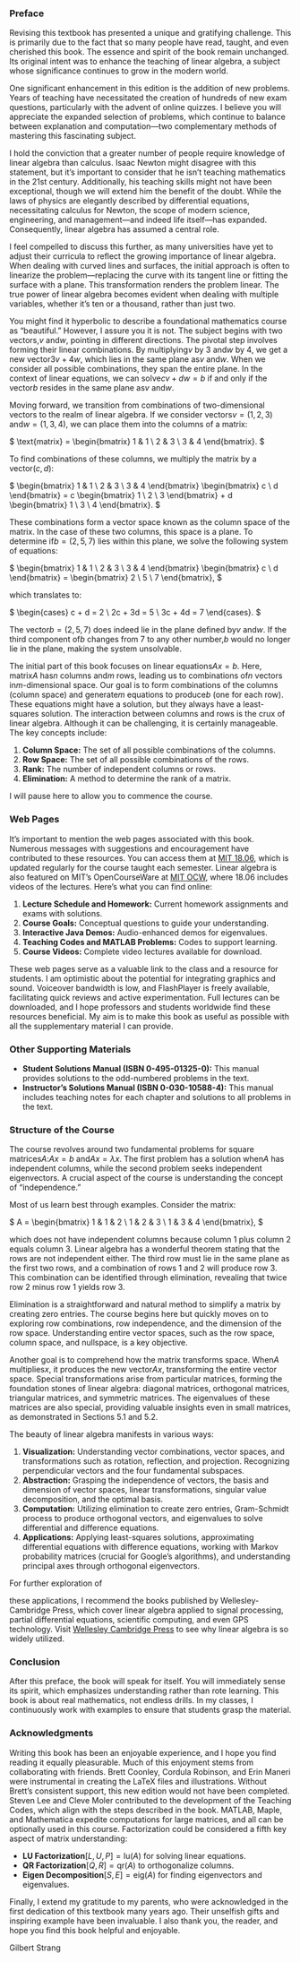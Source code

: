 ### Preface

Revising this textbook has presented a unique and gratifying challenge. This is primarily due to the fact that so many people have read, taught, and even cherished this book. The essence and spirit of the book remain unchanged. Its original intent was to enhance the teaching of linear algebra, a subject whose significance continues to grow in the modern world.

One significant enhancement in this edition is the addition of new problems. Years of teaching have necessitated the creation of hundreds of new exam questions, particularly with the advent of online quizzes. I believe you will appreciate the expanded selection of problems, which continue to balance between explanation and computation—two complementary methods of mastering this fascinating subject.

I hold the conviction that a greater number of people require knowledge of linear algebra than calculus. Isaac Newton might disagree with this statement, but it’s important to consider that he isn’t teaching mathematics in the 21st century. Additionally, his teaching skills might not have been exceptional, though we will extend him the benefit of the doubt. While the laws of physics are elegantly described by differential equations, necessitating calculus for Newton, the scope of modern science, engineering, and management—and indeed life itself—has expanded. Consequently, linear algebra has assumed a central role.

I feel compelled to discuss this further, as many universities have yet to adjust their curricula to reflect the growing importance of linear algebra. When dealing with curved lines and surfaces, the initial approach is often to linearize the problem—replacing the curve with its tangent line or fitting the surface with a plane. This transformation renders the problem linear. The true power of linear algebra becomes evident when dealing with multiple variables, whether it’s ten or a thousand, rather than just two.

You might find it hyperbolic to describe a foundational mathematics course as “beautiful.” However, I assure you it is not. The subject begins with two vectors,$v$ and$w$, pointing in different directions. The pivotal step involves forming their linear combinations. By multiplying$v$ by 3 and$w$ by 4, we get a new vector$3v + 4w$, which lies in the same plane as$v$ and$w$. When we consider all possible combinations, they span the entire plane. In the context of linear equations, we can solve$cv + dw = b$ if and only if the vector$b$ resides in the same plane as$v$ and$w$.

Moving forward, we transition from combinations of two-dimensional vectors to the realm of linear algebra. If we consider vectors$v = (1, 2, 3)$ and$w = (1, 3, 4)$, we can place them into the columns of a matrix:

$
\text{matrix} = \begin{bmatrix} 1 & 1 \\ 2 & 3 \\ 3 & 4 \end{bmatrix}.
$

To find combinations of these columns, we multiply the matrix by a vector$(c, d)$:

$
\begin{bmatrix} 1 & 1 \\ 2 & 3 \\ 3 & 4 \end{bmatrix} \begin{bmatrix} c \\ d \end{bmatrix} = c \begin{bmatrix} 1 \\ 2 \\ 3 \end{bmatrix} + d \begin{bmatrix} 1 \\ 3 \\ 4 \end{bmatrix}.
$

These combinations form a vector space known as the column space of the matrix. In the case of these two columns, this space is a plane. To determine if$b = (2, 5, 7)$ lies within this plane, we solve the following system of equations:

$
\begin{bmatrix} 1 & 1 \\ 2 & 3 \\ 3 & 4 \end{bmatrix} \begin{bmatrix} c \\ d \end{bmatrix} = \begin{bmatrix} 2 \\ 5 \\ 7 \end{bmatrix},
$

which translates to:

$
\begin{cases}
c + d = 2 \\
2c + 3d = 5 \\
3c + 4d = 7
\end{cases}.
$

The vector$b = (2, 5, 7)$ does indeed lie in the plane defined by$v$ and$w$. If the third component of$b$ changes from 7 to any other number,$b$ would no longer lie in the plane, making the system unsolvable.

The initial part of this book focuses on linear equations$Ax = b$. Here, matrix$A$ has$n$ columns and$m$ rows, leading us to combinations of$n$ vectors in$m$-dimensional space. Our goal is to form combinations of the columns (column space) and generate$m$ equations to produce$b$ (one for each row). These equations might have a solution, but they always have a least-squares solution. The interaction between columns and rows is the crux of linear algebra. Although it can be challenging, it is certainly manageable. The key concepts include:

1. **Column Space:** The set of all possible combinations of the columns.
2. **Row Space:** The set of all possible combinations of the rows.
3. **Rank:** The number of independent columns or rows.
4. **Elimination:** A method to determine the rank of a matrix.

I will pause here to allow you to commence the course.

### Web Pages

It’s important to mention the web pages associated with this book. Numerous messages with suggestions and encouragement have contributed to these resources. You can access them at [MIT 18.06](http://web.mit.edu/18.06), which is updated regularly for the course taught each semester. Linear algebra is also featured on MIT’s OpenCourseWare at [MIT OCW](http://ocw.mit.edu), where 18.06 includes videos of the lectures. Here’s what you can find online:

1. **Lecture Schedule and Homework:** Current homework assignments and exams with solutions.
2. **Course Goals:** Conceptual questions to guide your understanding.
3. **Interactive Java Demos:** Audio-enhanced demos for eigenvalues.
4. **Teaching Codes and MATLAB Problems:** Codes to support learning.
5. **Course Videos:** Complete video lectures available for download.

These web pages serve as a valuable link to the class and a resource for students. I am optimistic about the potential for integrating graphics and sound. Voiceover bandwidth is low, and FlashPlayer is freely available, facilitating quick reviews and active experimentation. Full lectures can be downloaded, and I hope professors and students worldwide find these resources beneficial. My aim is to make this book as useful as possible with all the supplementary material I can provide.

### Other Supporting Materials

- **Student Solutions Manual (ISBN 0-495-01325-0):** This manual provides solutions to the odd-numbered problems in the text.
- **Instructor’s Solutions Manual (ISBN 0-030-10588-4):** This manual includes teaching notes for each chapter and solutions to all problems in the text.

### Structure of the Course

The course revolves around two fundamental problems for square matrices$A$:$Ax = b$ and$Ax = \lambda x$. The first problem has a solution when$A$ has independent columns, while the second problem seeks independent eigenvectors. A crucial aspect of the course is understanding the concept of “independence.”

Most of us learn best through examples. Consider the matrix:

$
A = \begin{bmatrix} 1 & 1 & 2 \\ 1 & 2 & 3 \\ 1 & 3 & 4 \end{bmatrix},
$

which does not have independent columns because column 1 plus column 2 equals column 3. Linear algebra has a wonderful theorem stating that the rows are not independent either. The third row must lie in the same plane as the first two rows, and a combination of rows 1 and 2 will produce row 3. This combination can be identified through elimination, revealing that twice row 2 minus row 1 yields row 3.

Elimination is a straightforward and natural method to simplify a matrix by creating zero entries. The course begins here but quickly moves on to exploring row combinations, row independence, and the dimension of the row space. Understanding entire vector spaces, such as the row space, column space, and nullspace, is a key objective.

Another goal is to comprehend how the matrix transforms space. When$A$ multiplies$x$, it produces the new vector$Ax$, transforming the entire vector space. Special transformations arise from particular matrices, forming the foundation stones of linear algebra: diagonal matrices, orthogonal matrices, triangular matrices, and symmetric matrices. The eigenvalues of these matrices are also special, providing valuable insights even in small matrices, as demonstrated in Sections 5.1 and 5.2.

The beauty of linear algebra manifests in various ways:

1. **Visualization:** Understanding vector combinations, vector spaces, and transformations such as rotation, reflection, and projection. Recognizing perpendicular vectors and the four fundamental subspaces.
2. **Abstraction:** Grasping the independence of vectors, the basis and dimension of vector spaces, linear transformations, singular value decomposition, and the optimal basis.
3. **Computation:** Utilizing elimination to create zero entries, Gram-Schmidt process to produce orthogonal vectors, and eigenvalues to solve differential and difference equations.
4. **Applications:** Applying least-squares solutions, approximating differential equations with difference equations, working with Markov probability matrices (crucial for Google’s algorithms), and understanding principal axes through orthogonal eigenvectors.

For further exploration of

 these applications, I recommend the books published by Wellesley-Cambridge Press, which cover linear algebra applied to signal processing, partial differential equations, scientific computing, and even GPS technology. Visit [Wellesley Cambridge Press](http://www.wellesleycambridge.com) to see why linear algebra is so widely utilized.

### Conclusion

After this preface, the book will speak for itself. You will immediately sense its spirit, which emphasizes understanding rather than rote learning. This book is about real mathematics, not endless drills. In my classes, I continuously work with examples to ensure that students grasp the material.

### Acknowledgments

Writing this book has been an enjoyable experience, and I hope you find reading it equally pleasurable. Much of this enjoyment stems from collaborating with friends. Brett Coonley, Cordula Robinson, and Erin Maneri were instrumental in creating the LaTeX files and illustrations. Without Brett’s consistent support, this new edition would not have been completed. Steven Lee and Cleve Moler contributed to the development of the Teaching Codes, which align with the steps described in the book. MATLAB, Maple, and Mathematica expedite computations for large matrices, and all can be optionally used in this course. Factorization could be considered a fifth key aspect of matrix understanding:

- **LU Factorization**$[L, U, P] = \text{lu}(A)$ for solving linear equations.
- **QR Factorization**$[Q, R] = \text{qr}(A)$ to orthogonalize columns.
- **Eigen Decomposition**$[S, E] = \text{eig}(A)$ for finding eigenvectors and eigenvalues.

Finally, I extend my gratitude to my parents, who were acknowledged in the first dedication of this textbook many years ago. Their unselfish gifts and inspiring example have been invaluable. I also thank you, the reader, and hope you find this book helpful and enjoyable.

Gilbert Strang